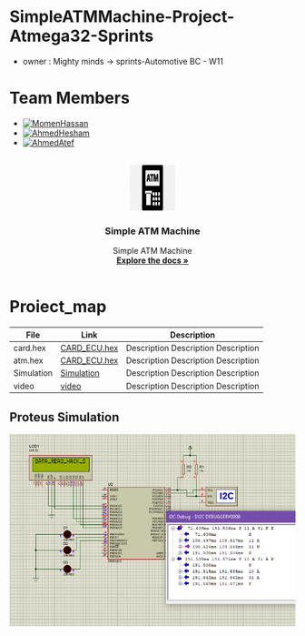 # SimpleATMMachine-Project-Atmega32-Sprints 
- owner : Mighty minds -> sprints-Automotive BC - W11
# Team Members
  - [![MomenHassan](https://img.shields.io/static/v1?label=&message=MomenHassan&color=000605&logo=github&logoColor=FFFFFF&labelColor=000605)](https://github.com/ahmedatef1496)
  - [![AhmedHesham](https://img.shields.io/static/v1?label=&message=AhmedHesham&color=000605&logo=github&logoColor=FFFFFF&labelColor=000605)](https://github.com/ahmedatef1496)
  - [![AhmedAtef  ](https://img.shields.io/static/v1?label=&message=AhmedAtef&color=000605&logo=github&logoColor=FFFFFF&labelColor=000605)](https://github.com/ahmedatef1496)
     <!-- PROJECT LOGO -->
<br />
<div align="center">
  <a href="https://github.com/TheGreatEtsh/SimpleATMMachine-Project-Atmega32-Sprints">
    <img src="logo.png" alt="Logo" width="80" height="80">
  </a>
<h3 align="center">Simple ATM Machine</h3>
  <p align="center">
    Simple ATM Machine
    <br />
    <a href="https://github.com/TheGreatEtsh/SimpleATMMachine-Project-Atmega32-Sprints/tree/main/Documents"><strong>Explore the docs »</strong></a>
    <br />
    <br />
  </p>
</div>

 # Proiect_map

| File                  | Link                                         | Description                                     |
| --------------------- | -------------------------------------------- | ----------------------------------------------- |
| card.hex              | [CARD_ECU.hex]                               | Description Description Description             |
| atm.hex               | [CARD_ECU.hex]                               | Description Description Description             |
| Simulation            | [Simulation]                                 | Description Description Description             |
| video                 | [video]                                      |Description Description Description              |


[CARD_ECU.hex]:(ProteusDesign/CARD.hex)
[CARD_ECU.hex]:(ProteusDesign/ATM.hex)
[Simulation]:(ProteusDesign/CARD.hex)
[video]: https://drive.google.com/file/d/1yPFWNEK8L4eZLI80DzdInBjXKycOUTue/view








## Proteus Simulation
![Proteus Simulation](I2C.PNG)
